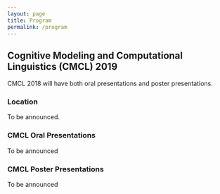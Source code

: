 ```yaml
---
layout: page
title: Program
permalink: /program
---
```


## Cognitive Modeling and Computational Linguistics (CMCL) 2019

CMCL 2018 will have both oral presentations and poster presentations.

### Location

To be announced.


### CMCL Oral Presentations

To be announced


### CMCL Poster Presentations

To be announced

